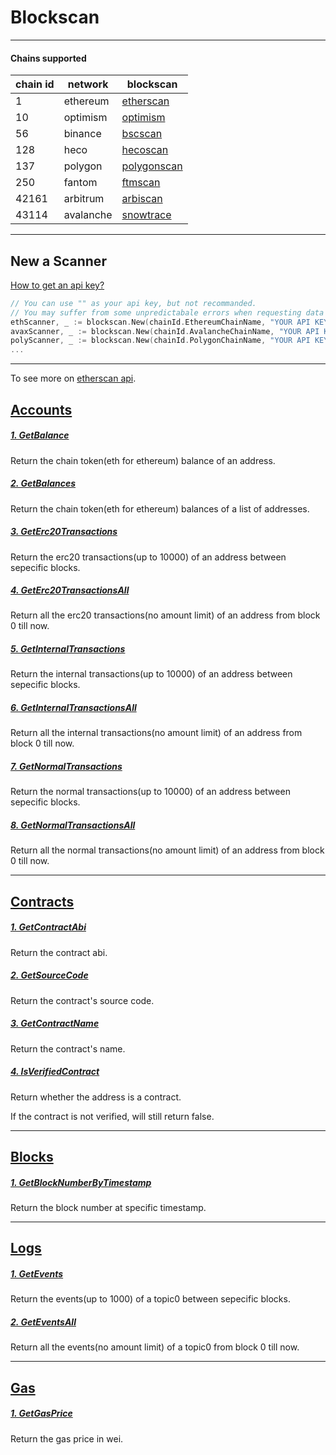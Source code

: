 # Blockscan

---

#### Chains supported

| chain id | network   | blockscan                                    |
| -------- | --------- | -------------------------------------------- |
| 1        | ethereum  | [etherscan](https://etherscan.io/)           |
| 10       | optimism  | [optimism](https://optimistic.etherscan.io/) |
| 56       | binance   | [bscscan](https://bscscan.com/)              |
| 128      | heco      | [hecoscan](https://hecoinfo.com/)            |
| 137      | polygon   | [polygonscan](https://polygonscan.com/)      |
| 250      | fantom    | [ftmscan](https://ftmscan.com/)              |
| 42161    | arbitrum  | [arbiscan](https://arbiscan.io/)             |
| 43114    | avalanche | [snowtrace](https://snowtrace.io/)           |

---

## New a Scanner

[How to get an api key?](https://docs.etherscan.io/getting-started/viewing-api-usage-statistics)

```go
// You can use "" as your api key, but not recommanded.
// You may suffer from some unpredictabale errors when requesting data form blockscans.
ethScanner, _ := blockscan.New(chainId.EthereumChainName, "YOUR API KEY")
avaxScanner, _ := blockscan.New(chainId.AvalancheChainName, "YOUR API KEY")
polyScanner, _ := blockscan.New(chainId.PolygonChainName, "YOUR API KEY")
...
```

---

To see more on [etherscan api](https://docs.etherscan.io/api-endpoints/accounts).

## [Accounts](./function_descriptions/accounts.md)

##### [1. GetBalance](./function_descriptions/accounts.md#1-getbalance)

Return the chain token(eth for ethereum) balance of an address.

##### [2. GetBalances](./function_descriptions/accounts.md#2-getbalances)

Return the chain token(eth for ethereum) balances of a list of addresses.

##### [3. GetErc20Transactions](./function_descriptions/accounts.md#3-geterc20transactions)

Return the erc20 transactions(up to 10000) of an address between sepecific blocks.

##### [4. GetErc20TransactionsAll](./function_descriptions/accounts.md#4-geterc20transactionsall)

Return all the erc20 transactions(no amount limit) of an address from block 0 till now.

##### [5. GetInternalTransactions](./function_descriptions/accounts.md#5-getinternaltransactions)

Return the internal transactions(up to 10000) of an address between sepecific blocks.

##### [6. GetInternalTransactionsAll](./function_descriptions/accounts.md#6-getinternaltransactionsall)

Return all the internal transactions(no amount limit) of an address from block 0 till now.

##### [7. GetNormalTransactions](./function_descriptions/accounts.md#7-getnormaltransactions)

Return the normal transactions(up to 10000) of an address between sepecific blocks.

##### [8. GetNormalTransactionsAll](./function_descriptions/accounts.md#8-getnormaltransactionsall)

Return all the normal transactions(no amount limit) of an address from block 0 till now.

---

## [Contracts](./function_descriptions/contracts.md)

##### [1. GetContractAbi](./function_descriptions/contracts.md#1-getcontractabi)

Return the contract abi.

##### [2. GetSourceCode](./function_descriptions/contracts.md#2-getsourcecode)

Return the contract's source code.

##### [3. GetContractName](./function_descriptions/contracts.md#3-getcontractname)

Return the contract's name.

##### [4. IsVerifiedContract](./function_descriptions/contracts.md#4-isverifiedcontract)

Return whether the address is a contract.

If the contract is not verified, will still return false.

---

## [Blocks](./function_descriptions/blocks.md)

##### [1. GetBlockNumberByTimestamp](./function_descriptions/blocks.md#1-getblocknumberbytimestamp)

Return the block number at specific timestamp.

---

## [Logs](./function_descriptions/logs.md)

##### [1. GetEvents](./function_descriptions/logs.md#1-getevents)

Return the events(up to 1000) of a topic0 between sepecific blocks.

##### [2. GetEventsAll](./function_descriptions/logs.md#2-geteventsall)

Return all the events(no amount limit) of a topic0 from block 0 till now.

---

## [Gas](./function_descriptions/gas.md)

##### [1. GetGasPrice](./function_descriptions/gas.md#1-getgasprice)

Return the gas price in wei.

